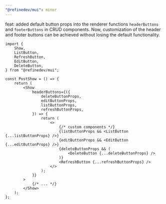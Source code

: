 ```yaml
---
"@refinedev/mui": minor
---
```


feat: added default button props into the renderer functions `headerButtons` and `footerButtons` in CRUD components.
Now, customization of the header and footer buttons can be achieved without losing the default functionality.

```tsx
import {
    Show,
    ListButton,
    RefreshButton,
    EditButton,
    DeleteButton,
} from "@refinedev/mui";

const PostShow = () => {
    return (
        <Show
            headerButtons={({
                deleteButtonProps,
                editButtonProps,
                listButtonProps,
                refreshButtonProps,
            }) => {
                return (
                    <>
                        {/* custom components */}
                        {listButtonProps && <ListButton {...listButtonProps} />}
                        {editButtonProps && <EditButton {...editButtonProps} />}
                        {deleteButtonProps && (
                            <DeleteButton {...deleteButtonProps} />
                        )}
                        <RefreshButton {...refreshButtonProps} />
                    </>
                );
            }}
        >
            {/* ... */}
        </Show>
    );
};
```

